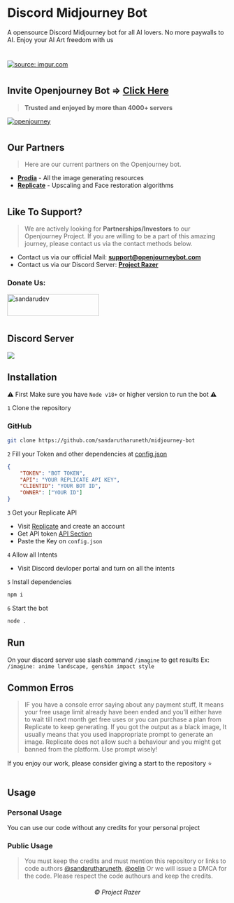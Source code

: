 # Discord Midjourney Bot

A opensource Discord Midjourney bot for all AI lovers. No more paywalls to AI. Enjoy your AI Art freedom with us

#
<a href="https://imgur.com/Bmf1J3P"><img src="https://i.imgur.com/Bmf1J3P.png" title="source: imgur.com" /></a>
#

## Invite Openjourney Bot => <a href="https://openjourneybot.com" target="_blank">Click Here</a>
> **Trusted and enjoyed by more than 4000+ servers**

<a href="https://openjourneybot.com" target="_blank"><img src="https://i.imgur.com/lN76M6r.png" title="openjourney" /></a>
#

## Our Partners
> Here are our current partners on the Openjourney bot.

- [**Prodia**](https://prodia.com) - All the image generating resources
- [**Replicate**](https://replicate.com) - Upscaling and Face restoration algorithms
#

## Like To Support?
> We are actively looking for **Partnerships/Investors** to our Openjourney Project. If you are willing to be a part of this amazing journey, please contact us via the contact methods below.

- Contact us via our official Mail: **support@openjourneybot.com**
- Contact us via our Discord Server: <a href="https://discord.gg/cqSEc9FNrE">**Project Razer**</a>


<h3 align="left">Donate Us:</h3>
<p><a href="https://www.paypal.com/donate?campaign_id=RPSWK4U9NA44N" target="_blank"> <img src="https://github.com/andreostrovsky/donate-with-paypal/blob/master/dark.svg" height="50" width="210" alt="sandarudev" /></a>
</p>

#

## Discord Server
<a href="https://discord.gg/cqSEc9FNrE"><img src="https://discord.com/api/guilds/886462690153857054/widget.png?style=banner2"></a><br>

## Installation
⚠️ First Make sure you have `Node v18+` or higher version to run the bot ⚠️

`1` Clone the repository

### GitHub
```sh
git clone https://github.com/sandarutharuneth/midjourney-bot
```

`2` Fill your Token and other dependencies at [config.json](https://github.com/sandarutharuneth/midjourney-bot/blob/master/src/config/config.json)
```json
{
    "TOKEN": "BOT TOKEN",
    "API": "YOUR REPLICATE API KEY",
    "CLIENTID": "YOUR BOT ID",
    "OWNER": ["YOUR ID"]
}
```

`3` Get your Replicate API
- Visit [Replicate](https://replicate.com) and create an account
- Get API token [API Section](https://replicate.com/account/api-tokens)
- Paste the Key on `config.json`

`4` Allow all Intents
- Visit Discord devloper portal and turn on all the intents

`5` Install dependencies
```sh
npm i
```

`6` Start the bot
```sh
node .
```

## Run
On your discord server use slash command `/imagine` to get results
Ex: `/imagine: anime landscape, genshin impact style`

## Common Erros
> IF you have a console error saying about any payment stuff, It means your free usage limit already have been ended and you'll either have to wait till next month get free uses or you can purchase a plan from Replicate to keep generating.
> If you got the output as a black image, It usually means that you used inappropriate prompt to generate an image. Replicate does not allow such a behaviour and you might get banned from the platform. Use prompt wisely!

If you enjoy our work, please consider giving a start to the repository ⭐️
#

## Usage
### Personal Usage
You can use our code without any credits for your personal project

### Public Usage
> You must keep the credits and must mention this repository or links to code authors [@sandarutharuneth](https://github.com/sandarutharuneth), [@oelin](https://github.com/oelin)
Or we will issue a DMCA for the code. Please respect the code authours and keep the credits.

<h6 align="center">©️ Project Razer</h6>
